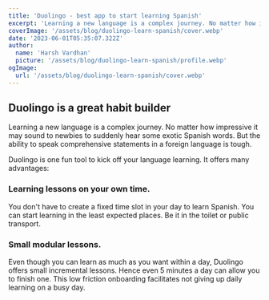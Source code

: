 ```yaml
---
title: 'Duolingo - best app to start learning Spanish'
excerpt: 'Learning a new language is a complex journey. No matter how impressive it may sound to newbies to suddenly hear some exotic Spanish words. But the ability to speak comprehensive statements in a foreign language is tough.'
coverImage: '/assets/blog/duolingo-learn-spanish/cover.webp'
date: '2023-06-01T05:35:07.322Z'
author:
  name: 'Harsh Vardhan'
  picture: '/assets/blog/duolingo-learn-spanish/profile.webp'
ogImage:
  url: '/assets/blog/duolingo-learn-spanish/cover.webp'
---
```


## Duolingo is a great habit builder
Learning a new language is a complex journey. No matter how impressive it may sound to newbies to suddenly hear some exotic Spanish words. But the ability to speak comprehensive statements in a foreign language is tough.

Duolingo is one fun tool to kick off your language learning. It offers many advantages:

### Learning lessons on your own time. 
You don't have to create a fixed time slot in your day to learn Spanish. You can start learning in the least expected places. Be it in the toilet or public transport.

### Small modular lessons. 
Even though you can learn as much as you want within a day, Duolingo offers small incremental lessons. Hence even 5 minutes a day can allow you to finish one. This low friction onboarding facilitates not giving up daily learning on a busy day.
